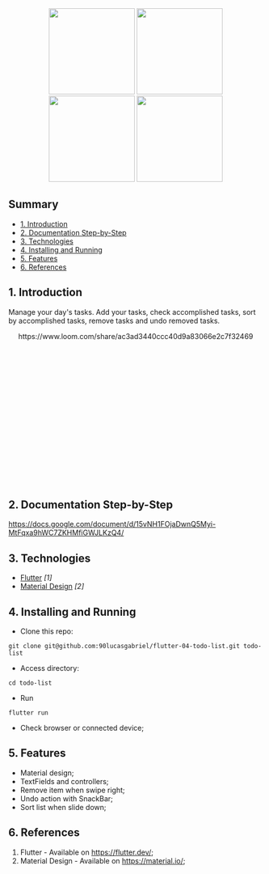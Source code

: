 
<div align="center">
<img src="https://user-images.githubusercontent.com/9625765/114289166-24c4c780-9a4c-11eb-819f-8cca1a430b35.png" width="170px" /> <img src="https://user-images.githubusercontent.com/9625765/114289184-3d34e200-9a4c-11eb-8f74-3893ef0545be.png" width="170px" />  <img src="https://user-images.githubusercontent.com/9625765/114289146-efb87500-9a4b-11eb-8979-0e0b1c33078f.png" width="170px" /> <img src="https://user-images.githubusercontent.com/9625765/114289154-06f76280-9a4c-11eb-91d1-2be0507f6b1e.png" width="170px" /> 
    
</div>

## Summary
  - [1. Introduction](#1-introduction)
  - [2. Documentation Step-by-Step](#2-documentation-step-by-step)
  - [3. Technologies](#3-technologies)
  - [4. Installing and Running](#4-installing-and-running)
  - [5. Features](#5-features)
  - [6. References](#6-references)

## 1. Introduction
Manage your day's tasks. Add your tasks, check accomplished tasks, sort by accomplished tasks, remove tasks and undo removed tasks.

<div align="center" style="height: 300px; overflow: hidden">
  https://www.loom.com/share/ac3ad3440ccc40d9a83066e2c7f32469
  
</div>

## 2. Documentation Step-by-Step
https://docs.google.com/document/d/15vNH1FOjaDwnQ5Myi-MtFqxa9hWC7ZKHMfiGWJLKzQ4/

## 3. Technologies
- [Flutter](https://flutter.dev/) _[1]_
- [Material Design](https://material.io/) _[2]_

## 4. Installing and Running
- Clone this repo:
```
git clone git@github.com:90lucasgabriel/flutter-04-todo-list.git todo-list
```

- Access directory:
```
cd todo-list
```

- Run
```
flutter run
```

- Check browser or connected device;


## 5. Features
- Material design;
- TextFields and controllers;
- Remove item when swipe right;
- Undo action with SnackBar;
- Sort list when slide down;

## 6. References
1. Flutter - Available on https://flutter.dev/;
2. Material Design - Available on https://material.io/;
